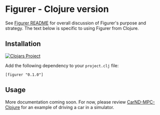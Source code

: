 # Figurer - Clojure version

See [Figurer README](https://github.com/ericlavigne/figurer/blob/master/README.md)
for overall discussion of Figurer's purpose and strategy. The text below is specific
to using Figurer from Clojure.

## Installation

[![Clojars Project](https://img.shields.io/clojars/v/figurer.svg)](https://clojars.org/figurer)

Add the following dependency to your `project.clj` file:

    [figurer "0.1.0"]

## Usage

More documentation coming soon. For now, please review
[CarND-MPC-Clojure](https://github.com/ericlavigne/CarND-MPC-Clojure)
for an example of driving a car in a simulator.
